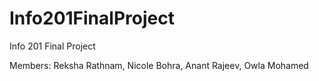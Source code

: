 # Info201FinalProject
Info 201 Final Project 

Members: Reksha Rathnam, Nicole Bohra, Anant Rajeev, Owla Mohamed


